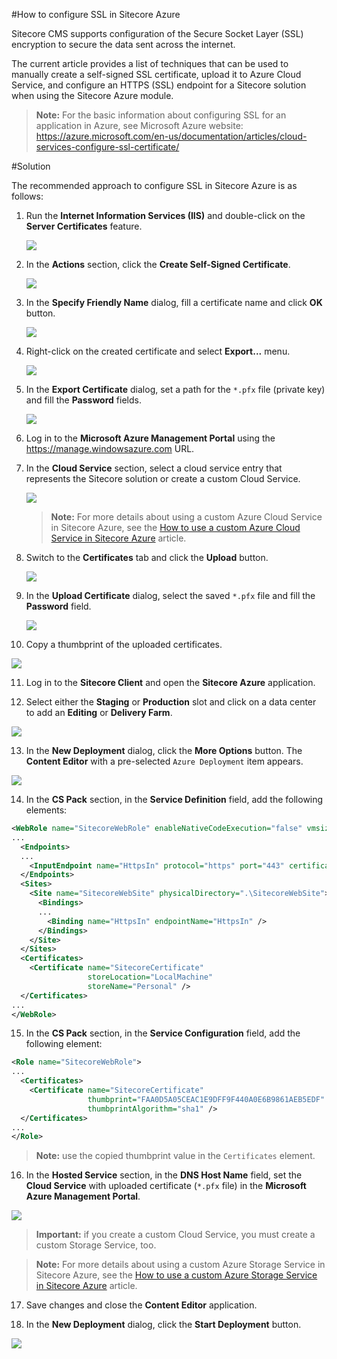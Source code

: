 #How to configure SSL in Sitecore Azure

Sitecore CMS supports configuration of the Secure Socket Layer (SSL) encryption to secure the data sent across the internet.

The current article provides a list of techniques that can be used to manually create a self-signed SSL certificate, upload it to Azure Cloud Service, and configure an HTTPS (SSL) endpoint for a Sitecore solution when using the Sitecore Azure module.

> **Note:** For the basic information about configuring SSL for an application in Azure, see Microsoft Azure website: 
https://azure.microsoft.com/en-us/documentation/articles/cloud-services-configure-ssl-certificate/

#Solution

The recommended approach to configure SSL in Sitecore Azure is as follows:

1. Run the **Internet Information Services (IIS)** and double-click on the **Server Certificates** feature.

   ![](./media/how-to-configure-ssl-in-sitecore-azure/IIS-01.png)

2. In the **Actions** section, click the **Create Self-Signed Certificate**.

   ![](./media/how-to-configure-ssl-in-sitecore-azure/IIS-02.png)
   
3. In the **Specify Friendly Name** dialog, fill a certificate name and click **OK** button.

   ![](./media/how-to-configure-ssl-in-sitecore-azure/IIS-03.png)
   
4. Right-click on the created certificate and select **Export...** menu.

   ![](./media/how-to-configure-ssl-in-sitecore-azure/IIS-04.png)
   
5. In the **Export Certificate** dialog, set a path for the `*.pfx` file (private key) and fill the **Password** fields.

   ![](./media/how-to-configure-ssl-in-sitecore-azure/IIS-05.png)
   
6. Log in to the **Microsoft Azure Management Portal** using the https://manage.windowsazure.com URL.
   
7. In the **Cloud Service** section, select a cloud service entry that represents the Sitecore solution or create a custom Cloud Service.

   ![](./media/how-to-configure-ssl-in-sitecore-azure/AzureManagementPortal-01.png)
   
   > **Note:** For more details about using a custom Azure Cloud Service in Sitecore Azure, see the [How to use a custom Azure Cloud Service in Sitecore Azure](how-to-use-a-custom-azure-cloud-service-in-sitecore-azure.md) article.
   
8. Switch to the **Certificates** tab and click the **Upload** button.

   ![](./media/how-to-configure-ssl-in-sitecore-azure/AzureManagementPortal-02.png)
   
9. In the **Upload Certificate** dialog, select the saved `*.pfx` file and fill the **Password** field.

   ![](./media/how-to-configure-ssl-in-sitecore-azure/AzureManagementPortal-03.png)
   
10. Copy a thumbprint of the uploaded certificates.

   ![](./media/how-to-configure-ssl-in-sitecore-azure/AzureManagementPortal-04.png)
   
11. Log in to the **Sitecore Client** and open the **Sitecore Azure** application.

12. Select either the **Staging** or **Production** slot and click on a data center to add an **Editing** or **Delivery Farm**.

   ![](./media/how-to-configure-ssl-in-sitecore-azure/SitecoreAzure-01.png)
   
13. In the **New Deployment** dialog, click the **More Options** button. The **Content Editor** with a pre-selected `Azure Deployment` item appears.

   ![](./media/how-to-configure-ssl-in-sitecore-azure/SitecoreAzure-02.png)
   
14. In the **CS Pack** section, in the **Service Definition** field, add the following elements:

   ```xml
   <WebRole name="SitecoreWebRole" enableNativeCodeExecution="false" vmsize="Medium">
   ...
     <Endpoints>
     ...
       <InputEndpoint name="HttpsIn" protocol="https" port="443" certificate="SitecoreCertificate" />
     </Endpoints>
     <Sites>
       <Site name="SitecoreWebSite" physicalDirectory=".\SitecoreWebSite">
         <Bindings>       
         ...
           <Binding name="HttpsIn" endpointName="HttpsIn" />      
         </Bindings>
       </Site>
     </Sites>
     <Certificates>
       <Certificate name="SitecoreCertificate" 
                    storeLocation="LocalMachine" 
                    storeName="Personal" />
     </Certificates>
   ...
   </WebRole>
   ```
15. In the **CS Pack** section, in the **Service Configuration** field, add the following element:

   ```xml
   <Role name="SitecoreWebRole">
   ...
     <Certificates>
       <Certificate name="SitecoreCertificate" 
                    thumbprint="FAA0D5A05CEAC1E9DFF9F440A0E6B9861AEB5EDF" 
                    thumbprintAlgorithm="sha1" />
     </Certificates>
   ...
   </Role>
   ``` 
   
   > **Note:** use the copied thumbprint value in the `Certificates` element.
   
16. In the **Hosted Service** section, in the **DNS Host Name** field, set the **Cloud Service** with uploaded certificate (`*.pfx` file) in the **Microsoft Azure Management Portal**.

   ![](./media/how-to-configure-ssl-in-sitecore-azure/SitecoreAzure-03.png)
   
   > **Important:** if you create a custom Cloud Service, you must create a custom Storage Service, too.
         
   > **Note:** For more details about using a custom Azure Storage Service in Sitecore Azure, see the [How to use a custom Azure Storage Service in Sitecore Azure](how-to-use-a-custom-azure-storage-service-in-sitecore-azure.md) article.

17. Save changes and close the **Content Editor** application.

18. In the **New Deployment** dialog, click the **Start Deployment** button.

   ![](./media/how-to-configure-ssl-in-sitecore-azure/SitecoreAzure-04.png)